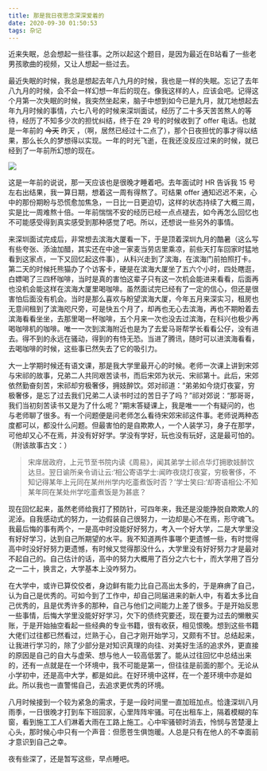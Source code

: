 ```yaml
---
title: 那是我日夜思念深深爱着的
date: 2020-09-30 01:50:53
tags: 杂记
---
```


近来失眠，总会想起一些往事。之所以起这个题目，是因为最近在B站看了一些老男孩歌曲的视频，又让人想起一些过去。

最近失眠的时候，我总是想起去年八九月的时候，我也是一样的失眠。忘记了去年八九月的时候，会不会一样幻想一年后的现在。像我这样的人，应该会吧。记得这个月第一次失眠的时候，我突然坐起来，脑子中想到如今已是九月，就兀地想起去年九月时候的事情，六七八号的时候来深圳面试，经历了二十多天苦苦熬人的等待，经历了不知多少次的担忧纠结，终于在 29 号的时候收到了 offer 电话。也就是一年前的 ~~今天~~ 昨天 ，（啊，居然已经过十二点了），那个日夜担忧的事才得以结果，那么长久的梦想得以实现。一年的时光飞逝，在我还没反应过来的时候，就已经到了一年前所幻想的现在。<!--more-->

![](http://cmhblog.cfzhao.com/Screenshot_2020-09-30-00-35-28-926_com.tencent.mo.jpg)

这是一年前的说说，那一天应该也是很晚才睡着吧。去年面试时 HR 告诉我 15 号左右出结果，我一算日期，想着这一周有得熬了。可结果 offer 通知迟迟不来，心中的那份期盼与恐慌愈加焦急，一日比一日更迫切，这样的状态持续了大概三周，实是比一周难熬十倍。一年前惴惴不安的经历已经一点点褪去，如今再怎么回忆也不可能感受得到真实感受到那种感觉了吧。所以，还想说一些另外的事情。

来深圳面试完成后，非常想去滨海大厦看一下，于是顶着深圳九月的酷暑（这么写有些夸张、添油加醋，其实还在中途一家麦当劳店里乘凉，前些天打车回家时猛地看到这家点，一下又回忆起这件事），从科兴走到了滨海，在滨海门前拍照打卡。第二天的时候托熊猫办了个访客卡，硬是在滨海大厦坐了五六个小时，四处瞎逛，白嫖喝了三四杯咖啡，当时是真的害怕这辈子只有这一次机会能进来看看，后面再也没机会能这样在滨海大厦里喝咖啡。虽然面试完已经有了一定的信心，但还是很害怕后面没有机会。当时是那么喜欢与盼望滨海大厦，今年五月来深实习，租房也无意间租到了滨海咫尺旁，可是快五个月了，却再也无心去滨海，再也不期盼着去滨海看看坐坐，去那里喝一杯咖啡，五个月来一次也没去过滨海，在科兴也极少再喝咖啡机的咖啡。唯一一次到滨海附近也是为了去爱马哥帮学长看看公仔，没有进去。得不到的永远在骚动，得到的有恃无恐。当进了腾讯，随时可以进滨海看看，去喝咖啡的时候，这些事已然失去了它的吸引力。

大一上学期时候还有语文课，那是我大学里最开心的时候。老师一次课上讲到宋郊与宋祁的故事，兄弟二人共同艰苦读书，而后宋郊为状元、宋祁第十。此后，宋郊依然勤奋刻苦，宋祁却穷极奢侈，拥妓醉饮。郊对祁道：“弟弟如今烧灯夜宴，穷极奢侈，是忘了过去我们兄弟二人读书时过的苦日子了吗？”祁对郊说：“那哥哥，我们当初刻苦读书又是为了什么呢？”期末答疑课上，我是唯一一个有疑问的，也与老师聊了很多。有一个问题便是问老师怎么看待宋郊宋祁这件事。老师说两种态度都可以，都没什么问题。但最害怕的是自欺欺人，一个人装学习，身子在那学，可他却又心不在焉，并没有好好学。学没有学好，玩也没有玩好，这是最可怕的。（附该故事古文：）

> 宋庠居政府，上元节至书院内读《周易》，闻其弟学士祁点华灯拥歌妓醉饮达旦。翌日谕所亲令诮让云:‘相公寄语学士:闻昨夜烧灯夜宴，穷极奢侈，不知记得某年上元同在某州州学内吃齑煮饭时否？’学士笑曰:‘却寄语相公:不知某年同在某处州学吃齑煮饭是为甚底？

现在回忆起来，虽然老师给我打了预防针，可四年来，我还是没能挣脱自欺欺人的泥淖。自我感动式的努力，一边假装自己很努力，一边却是心不在焉，形守魂飞。我最后悔的事有两个，一是高中时没能好好努力，考入一个好大学，二是大学里没有好好学习，达到自己所期望的水平。我不知道两件事哪个更遗憾一些，有时觉得高中时没好好努力更遗憾，有时候又觉得那没什么，大学里没有好好努力才是最对不起自己的。自己估计的话，高中的努力大概用了百分之六七十，而大学用了百分之一二十，换言之，大学基本上没咋努力。

在大学中，或许已算佼佼者，身边鲜有能力比自己高出太多的，于是麻痹了自己，认为自己是优秀的。可如今到了工作中，却自己同届进来的新人中，有着太多比自己优秀的，且是优秀许多的那种，自己与他们之间能力上差了很多。于是开始反思一些事情，后悔大学里没能好好学习，欠下的债终究要还，现在要为过去的懒散买账，于是开始抽空看起一些经典的专业书籍，很有收获，相见恨晚。想到这些书籍大佬们过往都已然看过，烂熟于心，自己才刚开始学习，又颇有不甘。总结起来，让我进行学习的，除了少部分是对知识真理的向往、对美好生活的追求外，更直接的原因是自己的自大与虚荣、想与他人一较高低罢了。能从过往回忆中总结出来的，还有一点就是在一个环境中，我不可能是第一，但往往是前面的那个。无论从小学初中，还是高中大学，都是如此。在好环境中这样，在一个差环境中亦是如此。所以我也一直警惕自己，去追求更优秀的环境。

八月时候接到一个较为紧急的需求，于是一段时间里一直加班加点。恰逢深圳八月雨季，一日很晚才打到车下班回家，心里阵阵牢骚。可在出租车上，隔着模糊的车窗，看到施工工人们淋着大雨在工路上施工。心中牢骚顿时消去，怜悯与苦楚漫上心头，那时候心中只有一个声音：但愿苍生俱饱暖。人总是只有在他人的不幸面前才意识到自己之幸。

夜有些深了，还是暂写这些，早点睡吧。